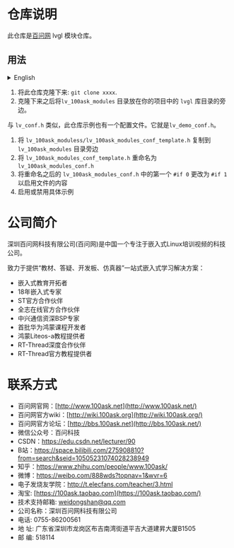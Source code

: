 # 仓库说明

此仓库是[百问网](https://www.100ask.net/index) lvgl 模块仓库。

## 用法
<details>
<summary> English </summary>
<p>

1. Clone this repository: `git clone xxxx`.
2. The `lv_100ask_modules` directory should be next to the `lvgl` directory in your project.

Similarly to `lv_conf.h` there is a configuration file for the examples too. It is called `lv_100ask_modules_conf.h`.
1. Copy `lv_100ask_modules/lv_100ask_modules_conf_template.h` next to `lv_100ask_modules` directory
2. Rename it to `lv_100ask_modules_conf.h`
3. Change the first `#if 0` to `#if 1` to enable the file's content
4. Enable or Disable demos

</p>
</details>

1. 将此仓库克隆下来: `git clone xxxx`.
2. 克隆下来之后将`lv_100ask_modules` 目录放在你的项目中的 `lvgl` 库目录的旁边。

与 `lv_conf.h` 类似，此仓库示例也有一个配置文件。它就是`lv_demo_conf.h`。
1. 将 `lv_100ask_moduless/lv_100ask_modules_conf_template.h` 复制到 `lv_100ask_modules` 目录旁边
2. 将 `lv_100ask_modules_conf_template.h` 重命名为 `lv_100ask_modules_conf.h`
3. 将重命名之后的 `lv_100ask_modules_conf.h` 中的第一个 `#if 0` 更改为 `#if 1` 以启用文件的内容
4. 启用或禁用具体示例

<!--  -->
# 公司简介

深圳百问网科技有限公司(百问网)是中国一个专注于嵌入式Linux培训视频的科技公司。

致力于提供“教材、答疑、开发板、仿真器”一站式嵌入式学习解决方案：

- 嵌入式教育开拓者
- 18年嵌入式专家
- ST官方合作伙伴
- 全志在线官方合作伙伴
- 中兴通信资深BSP专家
- 首批华为鸿蒙课程开发者
- 鸿蒙Liteos-a教程提供者
- RT-Thread深度合作伙伴
- RT-Thread官方教程提供者

# 联系方式

- 百问网官网：[http://www.100ask.net](http://www.100ask.net/)
- 百问网官方wiki：[http://wiki.100ask.org](http://wiki.100ask.org/)
- 百问网官方论坛：[http://bbs.100ask.net](http://bbs.100ask.net/)
- 微信公众号：百问科技
- CSDN：https://edu.csdn.net/lecturer/90
- B站：https://space.bilibili.com/275908810?from=search&seid=10505231074028238949
- 知乎：https://www.zhihu.com/people/www.100ask/
- 微博：https://weibo.com/888wds?topnav=1&wvr=6
- 电子发烧友学院：http://t.elecfans.com/teacher/3.html
- 淘宝: [https://100ask.taobao.com](https://100ask.taobao.com/)
- 技术支持邮箱: [weidongshan@qq.com](mailto:weidongshan@qq.com)
- 公司名称：深圳百问网科技有限公司
- 电话: 0755-86200561
- 地 址: 广东省深圳市龙岗区布吉南湾街道平吉大道建昇大厦B1505
- 邮 编: 518114
